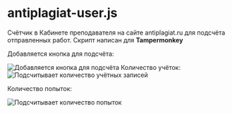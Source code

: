 # antiplagiat-user.js
Счётчик в Кабинете преподавателя на сайте antiplagiat.ru для подсчёта отправленных работ.
Скрипт написан для __Tampermonkey__

Добавляется кнопка для подсчёта:

<img src="https://i.imgur.com/bMAqWFu.jpg" alt="Добавляется кнопка для подсчёта" />
Количество учёток:

<img src="https://i.imgur.com/3buqDb6.jpg" alt="Подсчитывает количество учётных записей" />

Количество попыток: 

<img src="https://i.imgur.com/vWn96sj.jpg" alt="Подсчитывает количество попыток" />
